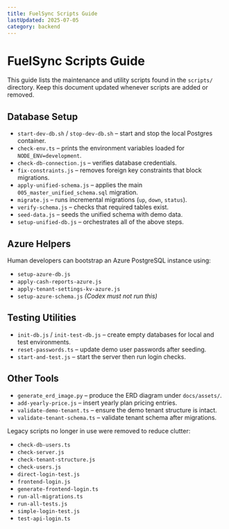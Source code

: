 ```yaml
---
title: FuelSync Scripts Guide
lastUpdated: 2025-07-05
category: backend
---
```


# FuelSync Scripts Guide

This guide lists the maintenance and utility scripts found in the `scripts/` directory.
Keep this document updated whenever scripts are added or removed.

## Database Setup

- `start-dev-db.sh` / `stop-dev-db.sh` – start and stop the local Postgres container.
- `check-env.ts` – prints the environment variables loaded for `NODE_ENV=development`.
- `check-db-connection.js` – verifies database credentials.
- `fix-constraints.js` – removes foreign key constraints that block migrations.
- `apply-unified-schema.js` – applies the main `005_master_unified_schema.sql` migration.
- `migrate.js` – runs incremental migrations (`up`, `down`, `status`).
- `verify-schema.js` – checks that required tables exist.
- `seed-data.js` – seeds the unified schema with demo data.
- `setup-unified-db.js` – orchestrates all of the above steps.

## Azure Helpers

Human developers can bootstrap an Azure PostgreSQL instance using:

- `setup-azure-db.js`
- `apply-cash-reports-azure.js`
- `apply-tenant-settings-kv-azure.js`
- `setup-azure-schema.js` *(Codex must not run this)*

## Testing Utilities

- `init-db.js` / `init-test-db.js` – create empty databases for local and test environments.
- `reset-passwords.ts` – update demo user passwords after seeding.
- `start-and-test.js` – start the server then run login checks.

## Other Tools

- `generate_erd_image.py` – produce the ERD diagram under `docs/assets/`.
- `add-yearly-price.js` – insert yearly plan pricing entries.
- `validate-demo-tenant.ts` – ensure the demo tenant structure is intact.
- `validate-tenant-schema.ts` – validate tenant schema after migrations.

Legacy scripts no longer in use were removed to reduce clutter:

- `check-db-users.ts`
- `check-server.js`
- `check-tenant-structure.js`
- `check-users.js`
- `direct-login-test.js`
- `frontend-login.js`
- `generate-frontend-login.ts`
- `run-all-migrations.ts`
- `run-all-tests.js`
- `simple-login-test.js`
- `test-api-login.ts`


